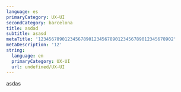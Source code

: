 ```yaml
---
language: es
primaryCategory: UX-UI
secondCategory: barcelona
title: asdad
subtitle: asasd
metaTitle: '123456789012345678901234567890123456789012345678902'
metaDescription: '12'
string:
  language: en
  primaryCategory: UX-UI
  url: undefined/UX-UI
---
```

asdas
